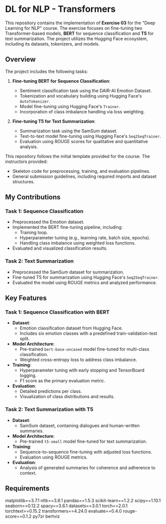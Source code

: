 # DL for NLP - Transformers

This repository contains the implementation of **Exercise 03** for the "Deep Learning for NLP" course. The exercise focuses on fine-tuning two Transformer-based models, **BERT** for sequence classification and **T5** for text summarization. The project utilizes the Hugging Face ecosystem, including its datasets, tokenizers, and models.

## Overview

The project includes the following tasks:

1. **Fine-tuning BERT for Sequence Classification**:
   - Sentiment classification task using the DAIR-AI Emotion Dataset.
   - Tokenization and vocabulary building using Hugging Face's `AutoTokenizer`.
   - Model fine-tuning using Hugging Face's `Trainer`.
   - Incorporation of class imbalance handling via loss weighting.

2. **Fine-tuning T5 for Text Summarization**:
   - Summarization task using the SamSum dataset.
   - Text-to-text model fine-tuning using Hugging Face's `Seq2SeqTrainer`.
   - Evaluation using ROUGE scores for qualitative and quantitative analysis.

This repository follows the initial template provided for the course. The instructors provided:
- Skeleton code for preprocessing, training, and evaluation pipelines.
- General submission guidelines, including required imports and dataset structures.

## My Contributions

### Task 1: Sequence Classification
- Preprocessed the Emotion dataset.
- Implemented the BERT fine-tuning pipeline, including:
  - Training loop.
  - Hyperparameter tuning (e.g., learning rate, batch size, epochs).
  - Handling class imbalance using weighted loss functions.
- Evaluated and visualized classification results.

### Task 2: Text Summarization
- Preprocessed the SamSum dataset for summarization.
- Fine-tuned T5 for summarization using Hugging Face's `Seq2SeqTrainer`.
- Evaluated the model using ROUGE metrics and analyzed performance.

## Key Features

### Task 1: Sequence Classification with BERT
- **Dataset**:
  - Emotion classification dataset from Hugging Face.
  - Includes six emotion classes with a predefined train-validation-test split.
- **Model Architecture**:
  - Pre-trained `bert-base-uncased` model fine-tuned for multi-class classification.
  - Weighted cross-entropy loss to address class imbalance.
- **Training**:
  - Hyperparameter tuning with early stopping and TensorBoard logging.
  - F1 score as the primary evaluation metric.
- **Evaluation**:
  - Detailed predictions per class.
  - Visualization of class distributions and results.

### Task 2: Text Summarization with T5
- **Dataset**:
  - SamSum dataset, containing dialogues and human-written summaries.
- **Model Architecture**:
  - Pre-trained `t5-small` model fine-tuned for text summarization.
- **Training**:
  - Sequence-to-sequence fine-tuning with adjusted loss functions.
  - Evaluation using ROUGE metrics.
- **Evaluation**:
  - Analysis of generated summaries for coherence and adherence to context.

## Requirements
matplotlib==3.7.1
nltk==3.8.1
pandas==1.5.3
scikit-learn==1.2.2
scipy==1.10.1
seaborn==0.12.2
spacy==3.6.1
datasets==3.0.1
torch==2.0.1
torchtext==0.15.2
transformers==4.24.0
evaluate==0.4.0
rouge-score==0.1.2
py7zr
bertviz

